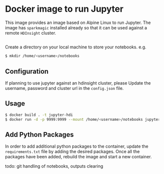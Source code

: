 # Docker image to run Jupyter
This image provides an image based on Alpine Linux to run Jupyter. The image has `sparkmagic` installed already so that it can be used against a remote `HDInsight` cluster.

##
Create a directory on your local machine to store your notebooks. e.g. 
```bash
$ mkdir /home/<username>/notebooks
```
## Configuration 
If planning to use jupyter against an hdinsight cluster, please Update the username, password and cluster url in the `config.json` file. 
## Usage
```bash
$ docker build . -t jupyter-hdi
$ docker run -d -p 9999:9999 --mount /home/<username>/notebooks jupyter-hdi
```
## Add Python Packages
In order to add additional python packages to the container, update the `requirements.txt` file by adding the desired packages. Once all the packages have been added, rebuild the image and start a new container.

todo: 
git handling of notebooks, outputs clearing